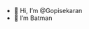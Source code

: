- 👋 Hi, I’m @Gopisekaran
- 👀 I’m Batman
<!---
Gopisekaran/Gopisekaran is a ✨ special ✨ repository because its `README.md` (this file) appears on your GitHub profile.
You can click the Preview link to take a look at your changes.
--->
